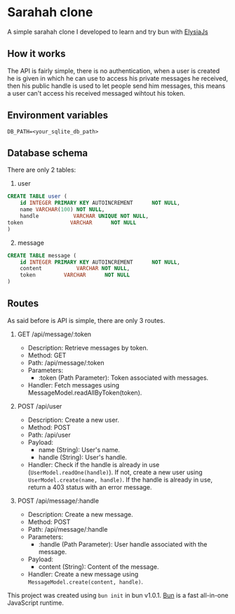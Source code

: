 # Sarahah clone

A simple sarahah clone I developed to learn and try bun with [ElysiaJs](https://elysiajs.com)

## How it works

The API is fairly simple, there is no authentication, when a user is created he is given in which he can use to access his private messages he received, then his public handle is used to let people send him messages, this means a user can't access his received messaged wihtout his token.

## Environment variables

```
DB_PATH=<your_sqlite_db_path>
```

## Database schema

There are only 2 tables:

1. user
```sql
CREATE TABLE user (
    id INTEGER PRIMARY KEY AUTOINCREMENT      NOT NULL,
    name VARCHAR(100) NOT NULL,
    handle           VARCHAR UNIQUE NOT NULL,
token               VARCHAR      NOT NULL
)

```

2. message
```sql
CREATE TABLE message (
    id INTEGER PRIMARY KEY AUTOINCREMENT      NOT NULL,
    content           VARCHAR NOT NULL,
    token         VARCHAR      NOT NULL
)
```

## Routes

As said before is API is simple, there are only 3 routes.

1. GET /api/message/:token
    *  Description: Retrieve messages by token.
    * Method: GET
    * Path: /api/message/:token
    * Parameters:
        * :token (Path Parameter): Token associated with messages.
    * Handler: Fetch messages using MessageModel.readAllByToken(token).

2. POST /api/user
    * Description: Create a new user.
    * Method: POST
    * Path: /api/user
    * Payload:
        * name (String): User's name.
        * handle (String): User's handle.
    * Handler: Check if the handle is already in use (`UserModel.readOne(handle)`).
    If not, create a new user using `UserModel.create(name, handle)`.
    If the handle is already in use, return a 403 status with an error message.

3. POST /api/message/:handle
    * Description: Create a new message.
    * Method: POST
    * Path: /api/message/:handle
    * Parameters:
        * :handle (Path Parameter): User handle associated with the message.
    * Payload:
        * content (String): Content of the message.
    * Handler: Create a new message using` MessageModel.create(content, handle)`.


This project was created using `bun init` in bun v1.0.1. [Bun](https://bun.sh) is a fast all-in-one JavaScript runtime.
